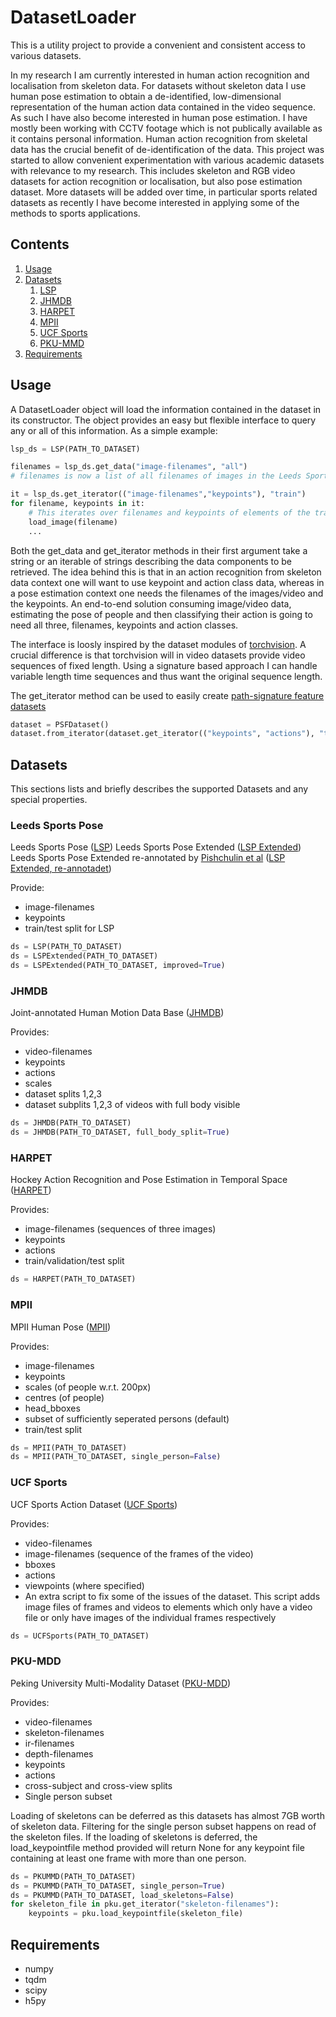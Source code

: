 # DatasetLoader
This is a utility project to provide a convenient and consistent access to various datasets.

In my research I am currently interested in human action recognition and localisation from skeleton data. For datasets without skeleton data I use human pose estimation to obtain a de-identified, low-dimensional representation of the human action data contained in the video sequence. As such I have also become interested in human pose estimation. I have mostly been working with CCTV footage which is not publically available as it contains personal information. Human action recognition from skeletal data has the crucial benefit of de-identification of the data.
This project was started to allow convenient experimentation with various academic datasets with relevance to my research. This includes skeleton and RGB video datasets for action recognition or localisation, but also pose estimation dataset.
More datasets will be added over time, in particular sports related datasets as recently I have become interested in applying some of the methods to sports applications. 

## Contents
1. [Usage](#usage)
2. [Datasets](#datasets)
   1. [LSP](#lsp)
   2. [JHMDB](#jhmdb)
   3. [HARPET](#harpet)
   4. [MPII](#mpii)
   5. [UCF Sports](#ucf_sports)
   6. [PKU-MMD](#pku-mmd)
3. [Requirements](#requirements)

## Usage
A DatasetLoader object will load the information contained in the dataset in its constructor. The object provides an easy but flexible interface to query any or all of this information. As a simple example:
```python
lsp_ds = LSP(PATH_TO_DATASET)

filenames = lsp_ds.get_data("image-filenames", "all")
# filenames is now a list of all filenames of images in the Leeds Sport Pose dataset

it = lsp_ds.get_iterator(("image-filenames","keypoints"), "train")
for filename, keypoints in it:
	# This iterates over filenames and keypoints of elements of the training set of Leeds Sport Pose
	load_image(filename)
	...
```
Both the get_data and get_iterator methods in their first argument take a string or an iterable of strings describing the data components to be retrieved. The idea behind this is that in an action recognition from skeleton data context one will want to use keypoint and action class data, whereas in a pose estimation context one needs the filenames of the images/video and the keypoints. An end-to-end solution consuming image/video data, estimating the pose of people and then classifying their action is going to need all three, filenames, keypoints and action classes. 

The interface is loosly inspired by the dataset modules of [torchvision](https://pytorch.org/docs/stable/torchvision/datasets.html). A crucial difference is that torchvision will in video datasets provide video sequences of fixed length. Using a signature based approach I can handle variable length time sequences and thus want the original sequence length.

The get_iterator method can be used to easily create [path-signature feature datasets](https://github.com/kschlegel/psfdataset)
```python
dataset = PSFDataset()
dataset.from_iterator(dataset.get_iterator(("keypoints", "actions"), "train"))
```

## Datasets
This sections lists and briefly describes the supported Datasets and any special properties.

### Leeds Sports Pose
Leeds Sports Pose ([LSP](https://sam.johnson.io/research/lsp.html))
Leeds Sports Pose Extended ([LSP Extended](https://sam.johnson.io/research/lspet.html))
Leeds Sports Pose Extended re-annotated by [Pishchulin et al](https://pose.mpi-inf.mpg.de/contents/pishchulin16cvpr.pdf) ([LSP Extended, re-annotadet](http://datasets.d2.mpi-inf.mpg.de/hr-lspet/hr-lspet.zip))

Provide:
* image-filenames
* keypoints
* train/test split for LSP

```python
ds = LSP(PATH_TO_DATASET)
ds = LSPExtended(PATH_TO_DATASET)
ds = LSPExtended(PATH_TO_DATASET, improved=True)
```

### JHMDB
Joint-annotated Human Motion Data Base ([JHMDB](http://jhmdb.is.tue.mpg.de/))

Provides:
* video-filenames
* keypoints
* actions
* scales
* dataset splits 1,2,3
* dataset subplits 1,2,3 of videos with full body visible

```python
ds = JHMDB(PATH_TO_DATASET)
ds = JHMDB(PATH_TO_DATASET, full_body_split=True)
```

### HARPET
Hockey Action Recognition and Pose Estimation in Temporal Space ([HARPET](https://uwaterloo.ca/vision-image-processing-lab/research-demos/vip-harpet-dataset))

Provides:
* image-filenames (sequences of three images)
* keypoints
* actions
* train/validation/test split

```python
ds = HARPET(PATH_TO_DATASET)
```

### MPII
MPII Human Pose ([MPII](http://human-pose.mpi-inf.mpg.de/))

Provides:
* image-filenames
* keypoints
* scales (of people w.r.t. 200px)
* centres (of people)
* head_bboxes
* subset of sufficiently seperated persons (default)
* train/test split

```python
ds = MPII(PATH_TO_DATASET)
ds = MPII(PATH_TO_DATASET, single_person=False)
```

### UCF Sports
UCF Sports Action Dataset ([UCF Sports](https://www.crcv.ucf.edu/data/UCF_Sports_Action.php))

Provides:
* video-filenames
* image-filenames (sequence of the frames of the video)
* bboxes
* actions
* viewpoints (where specified)
* An extra script to fix some of the issues of the dataset. This script adds image files of frames and videos to elements which only have a video file or only have images of the individual frames respectively

```python
ds = UCFSports(PATH_TO_DATASET)
```

### PKU-MDD
Peking University Multi-Modality Dataset ([PKU-MDD](http://www.icst.pku.edu.cn/struct/Projects/PKUMMD.html))

Provides:
* video-filenames
* skeleton-filenames
* ir-filenames
* depth-filenames
* keypoints
* actions
* cross-subject and cross-view splits
* Single person subset

Loading of skeletons can be deferred as this datasets has almost 7GB worth of skeleton data. Filtering for the single person subset happens on read of the skeleton files. If the loading of skeletons is deferred, the load_keypointfile method provided will return None for any keypoint file containing at least one frame with more than one person. 

```python
ds = PKUMMD(PATH_TO_DATASET)
ds = PKUMMD(PATH_TO_DATASET, single_person=True)
ds = PKUMMD(PATH_TO_DATASET, load_skeletons=False)
for skeleton_file in pku.get_iterator("skeleton-filenames"):
	keypoints = pku.load_keypointfile(skeleton_file)
```

## Requirements
* numpy
* tqdm
* scipy
* h5py
